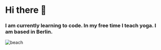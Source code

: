 # Hi there 👋

### I am currently learning to code. In my free time I teach yoga. I am based in Berlin.

![beach](https://www.gohawaii.com/sites/default/files/hero-unit-images/11500_mauibeaches.jpg)

<!--
**ivannemeth/ivannemeth** is a ✨ _special_ ✨ repository because its `README.md` (this file) appears on your GitHub profile.

Here are some ideas to get you started:

- 🔭 I’m currently working on ...
- 🌱 I’m currently learning ...
- 👯 I’m looking to collaborate on ...
- 🤔 I’m looking for help with ...
- 💬 Ask me about ...
- 📫 How to reach me: ...
- 😄 Pronouns: ...
- ⚡ Fun fact: ...
-->
